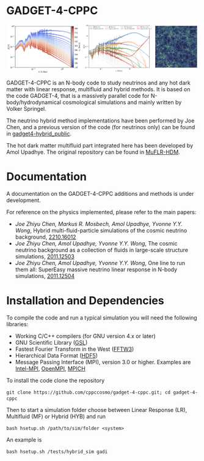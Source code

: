 

GADGET-4-CPPC
========

![](documentation/cover.png)

GADGET-4-CPPC is an N-body code to study neutrinos and any hot dark matter 
with linear response, multifluid and hybrid methods. It is based on the code 
GADGET-4, that is a massively parallel code for N-body/hydrodynamical
cosmological simulations and mainly written by Volker Springel.

The neutrino hybrid method implementations have been performed by Joe Chen, and a previous version of the 
code (for neutrinos only) can be found in [gadget4-hybrid_public](https://github.com/joechenUNSW/gadget4-hybrid_public).

The hot dark matter multifluid part integrated here has been developed by Amol Upadhye. The original repository can be found in [MuFLR-HDM](https://github.com/upadhye/MuFLR-HDM).



Documentation
=============

A documentation on the GADGET-4-CPPC additions and methods is under development.

For reference on the physics implemented, please refer to the main papers:

- *Joe Zhiyu Chen, Markus R. Mosbech, Amol Upadhye, Yvonne Y.Y. Wong*, Hybrid multi-fluid-particle simulations of the cosmic neutrino background,     [2210.16012](https://arxiv.org/abs/2210.16012) 
- *Joe Zhiyu Chen, Amol Upadhye, Yvonne Y.Y. Wong*, The cosmic neutrino background as a collection of fluids in large-scale structure simulations,     [2011.12503](https://arxiv.org/abs/2011.12503) 
- *Joe Zhiyu Chen, Amol Upadhye, Yvonne Y.Y. Wong*, One line to run them all: SuperEasy massive neutrino linear response in N-body simulations, [    2011.12504](https://arxiv.org/abs/2011.12504) 



Installation and Dependencies 
=============

To compile the code and run a typical simulation you will need the following libraries:

- Working C/C++ compilers (for GNU version 4.x or later)
- GNU Scientific Library ([GSL](https://www.gnu.org/software/gsl/))
- Fastest Fourier Transform in the West ([FFTW3](http://www.fftw.org/)) 
- Hierarchical Data Format ([HDF5](https://www.hdfgroup.org/solutions/hdf5/))
- Message Passing Interface (MPI), version 3.0 or higher. Examples are [Intel-MPI](https://www.intel.com/content/www/us/en/developer/tools/oneapi/mpi-library.html), [OpenMPI](https://www.open-mpi.org/), [MPICH](https://www.mpich.org/) 

To install the code clone the repository 
```
git clone https://github.com/cppccosmo/gadget-4-cppc.git; cd gadget-4-cppc
```
Then to start a simulation folder choose between Linear Response (LR), Multifluid (MF) or Hybrid (HYB) and run  
```
bash hsetup.sh /path/to/sim/folder <system>
```
An example is
```
bash hsetup.sh /tests/hybrid_sim gadi
```


